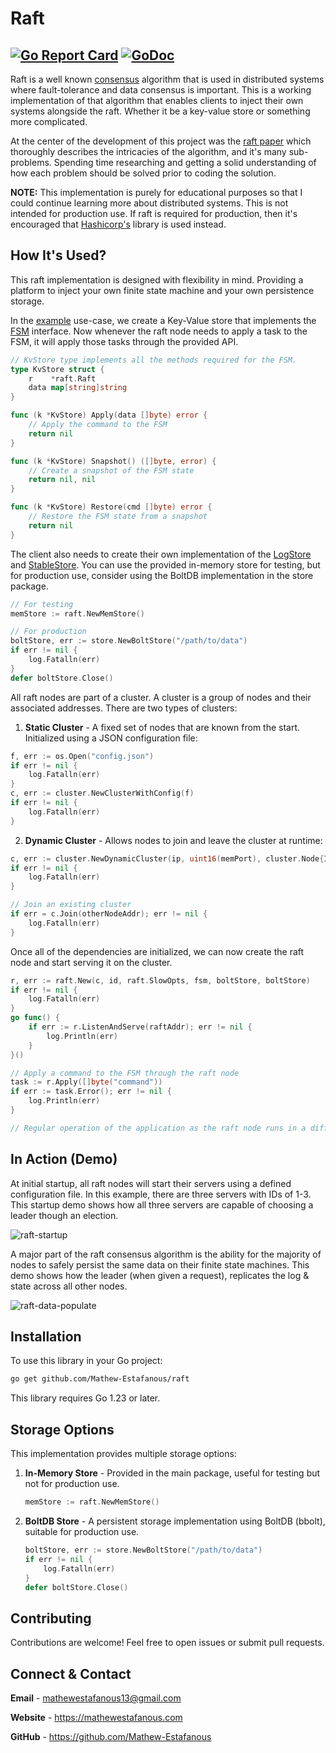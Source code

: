 # Raft
[![Go Report Card](https://goreportcard.com/badge/github.com/Mathew-Estafanous/raft)](https://goreportcard.com/report/github.com/Mathew-Estafanous/raft)
[![GoDoc](https://godoc.org/github.com/Mathew-Estafanous/raft?status.svg)](https://pkg.go.dev/github.com/Mathew-Estafanous/raft)
---
Raft is a well known [consensus](https://en.wikipedia.org/wiki/Consensus_(computer_science)) algorithm 
that is used in distributed systems where fault-tolerance and data consensus is important. This is a working 
implementation of that algorithm that enables clients to inject their own systems alongside the raft. Whether 
it be a key-value store or something more complicated.

At the center of the development of this project was the [raft paper](https://web.stanford.edu/~ouster/cgi-bin/papers/raft-atc14)
which thoroughly describes the intricacies of the algorithm, and it's many sub-problems. Spending time researching
and getting a solid understanding of how each problem should be solved prior to coding the solution.

**NOTE:** This implementation is purely for educational purposes so that I could continue learning more about 
distributed systems. This is not intended for production use. If raft is required for production, then it's 
encouraged that [Hashicorp's](https://github.com/hashicorp/raft) library is used instead.

## How It's Used?
This raft implementation is designed with flexibility in mind. Providing a platform to inject your own finite state
machine and your own persistence storage. 

In the [example](https://github.com/Mathew-Estafanous/raft/tree/main/example) use-case, we create a Key-Value store
that implements the [FSM](https://pkg.go.dev/github.com/Mathew-Estafanous/raft#FSM) interface. Now whenever the raft
node needs to apply a task to the FSM, it will apply those tasks through the provided API.
```go
// KvStore type implements all the methods required for the FSM.
type KvStore struct {
	r    *raft.Raft
	data map[string]string
}

func (k *KvStore) Apply(data []byte) error {
	// Apply the command to the FSM
	return nil
}

func (k *KvStore) Snapshot() ([]byte, error) {
	// Create a snapshot of the FSM state
	return nil, nil
}

func (k *KvStore) Restore(cmd []byte) error {
	// Restore the FSM state from a snapshot
	return nil
}
```

The client also needs to create their own implementation of the [LogStore](https://pkg.go.dev/github.com/Mathew-Estafanous/raft#LogStore) 
and [StableStore](https://pkg.go.dev/github.com/Mathew-Estafanous/raft#StableStore). You can use the provided in-memory store for testing,
but for production use, consider using the BoltDB implementation in the store package.
```go
// For testing
memStore := raft.NewMemStore()

// For production
boltStore, err := store.NewBoltStore("/path/to/data")
if err != nil {
    log.Fatalln(err)
}
defer boltStore.Close()
```

All raft nodes are part of a cluster. A cluster is a group of nodes and their associated addresses. There are two types of clusters:

1. **Static Cluster** - A fixed set of nodes that are known from the start. Initialized using a JSON configuration file:
```go
f, err := os.Open("config.json")
if err != nil {
    log.Fatalln(err)
}
c, err := cluster.NewClusterWithConfig(f)
if err != nil {
    log.Fatalln(err)
}
```

2. **Dynamic Cluster** - Allows nodes to join and leave the cluster at runtime:
```go
c, err := cluster.NewDynamicCluster(ip, uint16(memPort), cluster.Node{ID: uint64(id), Addr: raftAddr})
if err != nil {
    log.Fatalln(err)
}

// Join an existing cluster
if err = c.Join(otherNodeAddr); err != nil {
    log.Fatalln(err)
}
```

Once all of the dependencies are initialized, we can now create the raft node and start serving it on the cluster.
```go
r, err := raft.New(c, id, raft.SlowOpts, fsm, boltStore, boltStore)
if err != nil {
    log.Fatalln(err)
}
go func() {
    if err := r.ListenAndServe(raftAddr); err != nil {
        log.Println(err)
    }
}()

// Apply a command to the FSM through the raft node
task := r.Apply([]byte("command"))
if err := task.Error(); err != nil {
    log.Println(err)
}

// Regular operation of the application as the raft node runs in a different goroutine.
```

## In Action (Demo)
At initial startup, all raft nodes will start their servers using a defined configuration file. In this example, there are
three servers with IDs of 1-3. This startup demo shows how all three servers are capable of choosing a leader though an election.

![raft-startup](https://user-images.githubusercontent.com/56979977/127257133-3f888946-6ef7-4bf7-a495-dc965c4adab2.gif)

A major part of the raft consensus algorithm is the ability for the majority of nodes to safely persist the same
data on their finite state machines. This demo shows how the leader (when given a request), replicates the log & state across all
other nodes.

![raft-data-populate](https://user-images.githubusercontent.com/56979977/127257693-03ec9b7c-f9e8-4756-96be-0728f95e92ab.gif)

## Installation

To use this library in your Go project:

```bash
go get github.com/Mathew-Estafanous/raft
```

This library requires Go 1.23 or later.

## Storage Options

This implementation provides multiple storage options:

1. **In-Memory Store** - Provided in the main package, useful for testing but not for production use.
   ```go
   memStore := raft.NewMemStore()
   ```

2. **BoltDB Store** - A persistent storage implementation using BoltDB (bbolt), suitable for production use.
   ```go
   boltStore, err := store.NewBoltStore("/path/to/data")
   if err != nil {
       log.Fatalln(err)
   }
   defer boltStore.Close()
   ```

## Contributing

Contributions are welcome! Feel free to open issues or submit pull requests.

## Connect & Contact
**Email** - mathewestafanous13@gmail.com

**Website** - https://mathewestafanous.com

**GitHub** - https://github.com/Mathew-Estafanous
